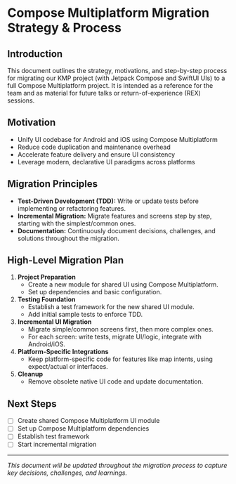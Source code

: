 # Compose Multiplatform Migration Strategy & Process

## Introduction
This document outlines the strategy, motivations, and step-by-step process for migrating our KMP project (with Jetpack Compose and SwiftUI UIs) to a full Compose Multiplatform project. It is intended as a reference for the team and as material for future talks or return-of-experience (REX) sessions.

## Motivation
- Unify UI codebase for Android and iOS using Compose Multiplatform
- Reduce code duplication and maintenance overhead
- Accelerate feature delivery and ensure UI consistency
- Leverage modern, declarative UI paradigms across platforms

## Migration Principles
- **Test-Driven Development (TDD):** Write or update tests before implementing or refactoring features.
- **Incremental Migration:** Migrate features and screens step by step, starting with the simplest/common ones.
- **Documentation:** Continuously document decisions, challenges, and solutions throughout the migration.

## High-Level Migration Plan
1. **Project Preparation**
   - Create a new module for shared UI using Compose Multiplatform.
   - Set up dependencies and basic configuration.
2. **Testing Foundation**
   - Establish a test framework for the new shared UI module.
   - Add initial sample tests to enforce TDD.
3. **Incremental UI Migration**
   - Migrate simple/common screens first, then more complex ones.
   - For each screen: write tests, migrate UI/logic, integrate with Android/iOS.
4. **Platform-Specific Integrations**
   - Keep platform-specific code for features like map intents, using expect/actual or interfaces.
5. **Cleanup**
   - Remove obsolete native UI code and update documentation.

## Next Steps
- [ ] Create shared Compose Multiplatform UI module
- [ ] Set up Compose Multiplatform dependencies
- [ ] Establish test framework
- [ ] Start incremental migration

---

_This document will be updated throughout the migration process to capture key decisions, challenges, and learnings._

